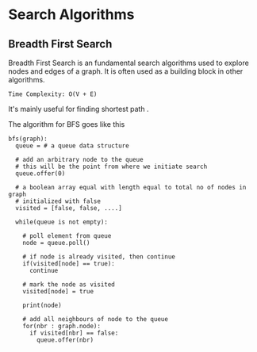 # Search Algorithms

## Breadth First Search

Breadth First Search is an fundamental search algorithms used to explore nodes and edges of a graph. It is often used as a building block in other algorithms.

`Time Complexity: O(V + E)`

It's mainly useful for finding shortest path .

The algorithm for BFS goes like this

```
bfs(graph):
  queue = # a queue data structure

  # add an arbitrary node to the queue
  # this will be the point from where we initiate search
  queue.offer(0) 

  # a boolean array equal with length equal to total no of nodes in graph
  # initialized with false
  visited = [false, false, ....]

  while(queue is not empty):

    # poll element from queue
    node = queue.poll()

    # if node is already visited, then continue
    if(visited[node] == true):
      continue

    # mark the node as visited
    visited[node] = true

    print(node)

    # add all neighbours of node to the queue
    for(nbr : graph.node):
      if visited[nbr] == false:
        queue.offer(nbr)
```



